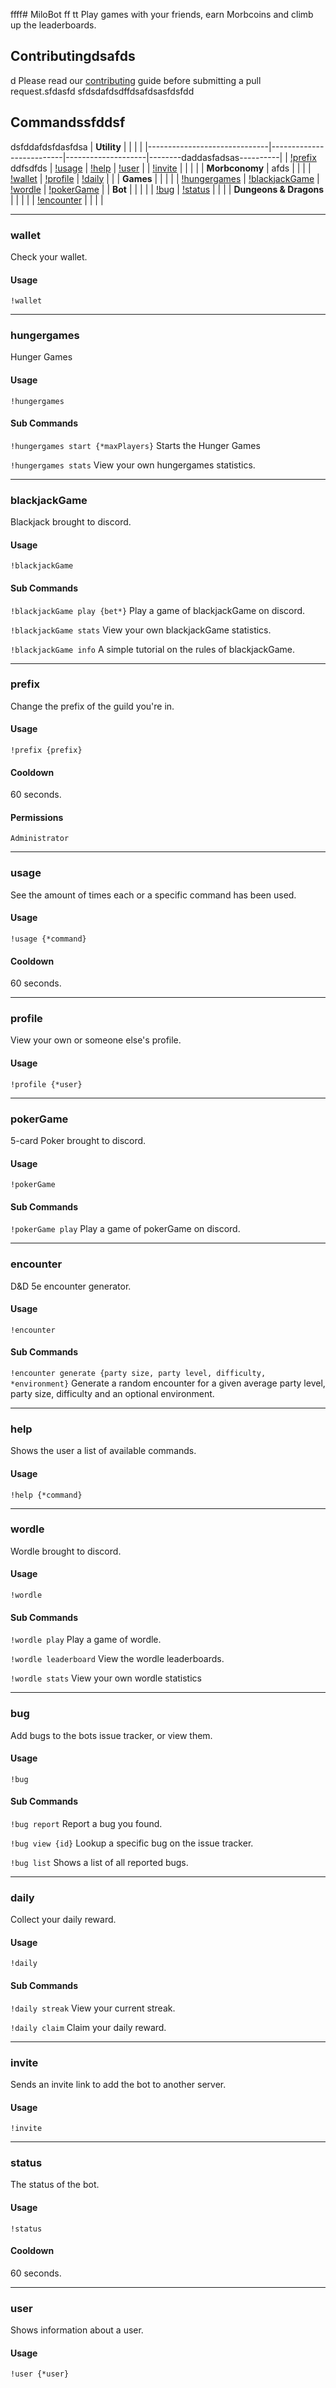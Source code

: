  ffff# MiloBot ff
tt
Play games with your friends, earn Morbcoins and climb up the leaderboards.

## Contributingdsafds
d
Please read our [contributing](httpds://github.com/RubenJ01/MiloBot/blob/master/docs/contributing.md) guide before submitting
a pull request.sfdasfd
sfdsdafdsdffdsafdsasfdsfdd
## Commandssfddsf
dsfddafdsfdasfdsa
| **Utility**                  |                          |                    |                  |
|------------------------------|--------------------------|--------------------|--------daddasfadsas----------|
| [!prefix](#prefix)      ddfsdfds     | [!usage](#usadgde)         | [!help](#help)     | [!user](#user)   |
| [!invite](#invite)           |                          |                    |                  |
| **Morbconomy**               |           afds               |                    |                  |
| [!wallet](#wallet)           | [!profile](#profile)     | [!daily](#daily)   |                  |
| **Games**                    |                          |                    |                  |
| [!hungergames](#hungergames) | [!blackjackGame](#blackjackGame) | [!wordle](#wordle) | [!pokerGame](#pokerGame) |
| **Bot**                      |                          |                    |                  |
| [!bug](#bug)                 | [!status](#status)       |                    |                  |
| **Dungeons & Dragons**       |                          |                    |                  |
| [!encounter](#encounter)     |                          |                    |                  |

---

<h3 id="wallet">wallet</h3>

Check your wallet.

#### Usage

`!wallet`

---

<h3 id="hungergames">hungergames</h3>

Hunger Games

#### Usage

`!hungergames`

#### Sub Commands

`!hungergames start {*maxPlayers}`
Starts the Hunger Games


`!hungergames stats`
View your own hungergames statistics.

---

<h3 id="blackjackGame">blackjackGame</h3>

Blackjack brought to discord.

#### Usage

`!blackjackGame`

#### Sub Commands

`!blackjackGame play {bet*}`
Play a game of blackjackGame on discord.


`!blackjackGame stats`
View your own blackjackGame statistics.


`!blackjackGame info`
A simple tutorial on the rules of blackjackGame.

---

<h3 id="prefix">prefix</h3>

Change the prefix of the guild you're in.

#### Usage

`!prefix {prefix}`


#### Cooldown

60 seconds.

#### Permissions

`Administrator`

---

<h3 id="usage">usage</h3>

See the amount of times each or a specific command has been used.

#### Usage

`!usage {*command}`


#### Cooldown

60 seconds.

---

<h3 id="profile">profile</h3>

View your own or someone else's profile.

#### Usage

`!profile {*user}`


---

<h3 id="pokerGame">pokerGame</h3>

5-card Poker brought to discord.

#### Usage

`!pokerGame`

#### Sub Commands

`!pokerGame play`
Play a game of pokerGame on discord.

---

<h3 id="encounter">encounter</h3>

D&D 5e encounter generator.

#### Usage

`!encounter`

#### Sub Commands

`!encounter generate {party size, party level, difficulty, *environment}`
Generate a random encounter for a given average party level, party size, difficulty and an optional environment.

---

<h3 id="help">help</h3>

Shows the user a list of available commands.

#### Usage

`!help {*command}`


---

<h3 id="wordle">wordle</h3>

Wordle brought to discord.

#### Usage

`!wordle`

#### Sub Commands

`!wordle play`
Play a game of wordle.


`!wordle leaderboard`
View the wordle leaderboards.


`!wordle stats`
View your own wordle statistics

---

<h3 id="bug">bug</h3>

Add bugs to the bots issue tracker, or view them.

#### Usage

`!bug`

#### Sub Commands

`!bug report`
Report a bug you found.


`!bug view {id}`
Lookup a specific bug on the issue tracker.


`!bug list`
Shows a list of all reported bugs.

---

<h3 id="daily">daily</h3>

Collect your daily reward.

#### Usage

`!daily`

#### Sub Commands

`!daily streak`
View your current streak.


`!daily claim`
Claim your daily reward.

---

<h3 id="invite">invite</h3>

Sends an invite link to add the bot to another server.

#### Usage

`!invite`

---

<h3 id="status">status</h3>

The status of the bot.

#### Usage

`!status`

#### Cooldown

60 seconds.

---

<h3 id="user">user</h3>

Shows information about a user.

#### Usage

`!user {*user}`
